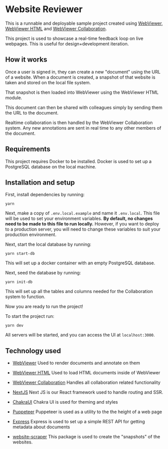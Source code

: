 # Website Reviewer

This is a runnable and deployable sample project created using [WebViewer](https://www.npmjs.com/package/@pdftron/webviewer), [WebViewer HTML](https://www.npmjs.com/package/@pdftron/webviewer-html) and [WebViewer Collaboration](https://collaboration.pdftron.com/).

This project is used to showcase a real-time feedback loop on live webpages. This is useful for design+development iteration.

## How it works

Once a user is signed in, they can create a new "document" using the URL of a website. When a document is created, a snapshot of that website is taken and stored on the local file system.

That snapshot is then loaded into WebViewer using the WebViewer HTML module.

This document can then be shared with colleagues simply by sending them the URL to the document. 

Realtime collaboration is then handled by the WebViewer Collaboration system. Any new annotations are sent in real time to any other members of the document.

## Requirements

This project requires Docker to be installed. Docker is used to set up a PostgreSQL database on the local machine.

## Installation and setup

First, install dependencies by running:

```
yarn
```

Next, make a copy of `.env.local.example` and name it `.env.local`. This file will be used to set your environment variables. **By default, no changes need to be made to this file to run locally.** However, if you want to deploy to a production server, you will need to change these variables to suit your production environment.

Next, start the local database by running:

```
yarn start-db
```

This will set up a docker container with an empty PostgreSQL database.

Next, seed the database by running:

```
yarn init-db
```

This will set up all the tables and columns needed for the Collaboration system to function.

Now you are ready to run the project!

To start the project run:

```
yarn dev
```

All servers will be started, and you can access the UI at `localhost:3000`.

## Technology used

- [WebViewer](https://www.npmjs.com/package/@pdftron/webviewer) Used to render documents and annotate on them
- [WebViewer HTML](https://www.npmjs.com/package/@pdftron/webviewer-html) Used to load HTML documents inside of WebViewer
- [WebViewer Collaboration](https://collaboration.pdftron.com/) Handles all collaboration related functionality

- [NextJS](https://nextjs.org/) Next JS is our React framework used to handle routing and SSR.
- [ChakraUI](https://chakra-ui.com/) Chakra UI is used for theming and styles
- [Puppeteer](https://developers.google.com/web/tools/puppeteer) Puppeteer is used as a utility to the the height of a web page
- [Express](https://expressjs.com/) Express is used to set up a simple REST API for getting metadata about documents
- [website-scraper](https://www.npmjs.com/package/website-scraper) This package is used to create the "snapshots" of the websites.